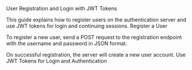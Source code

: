 User Registration and Login with JWT Tokens

This guide explains how to register users on the authentication server and use JWT tokens for login and continuing sessions.
Register a User

To register a new user, send a POST request to the registration endpoint with the username and password in JSON format.

On successful registration, the server will create a new user account.
Use JWT Tokens for Login and Authentication
